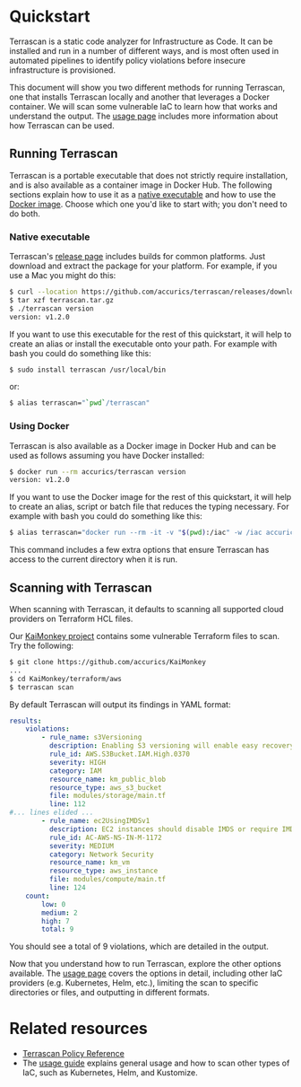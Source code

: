 # Quickstart
Terrascan is a static code analyzer for Infrastructure as Code. It can be installed and run in a number of different ways, and is most often used in automated pipelines to identify policy violations before insecure infrastructure is provisioned.

This document will show you two different methods for running Terrascan, one that installs Terrascan locally and another that leverages a Docker container.  We will scan some vulnerable IaC to learn how that works and understand the output.  The [usage page](./usage.md) includes more information about how Terrascan can be used.

## Running Terrascan

Terrascan is a portable executable that does not strictly require installation, and is also available as a container image in Docker Hub.  The following sections explain how to use it as a [native executable](#native-executable) and how to use the [Docker image](#using-docker).  Choose which one you'd like to start with; you don't need to do both.

### Native executable
Terrascan's [release page](https://github.com/accurics/terrascan/releases) includes builds for common platforms.  Just download and extract the package for your platform.  For example, if you use a Mac you might do this:

``` Bash
$ curl --location https://github.com/accurics/terrascan/releases/download/v1.2.0/terrascan_1.2.0_Darwin_x86_64.tar.gz --output terrascan.tar.gz
$ tar xzf terrascan.tar.gz
$ ./terrascan version
version: v1.2.0
```

If you want to use this executable for the rest of this quickstart, it will help to create an alias or install the executable onto your path. For example with bash you could do something like this:

``` Bash
$ sudo install terrascan /usr/local/bin
```

or:

``` Bash
$ alias terrascan="`pwd`/terrascan"
```

### Using Docker
Terrascan is also available as a Docker image in Docker Hub and can be used as follows assuming you have Docker installed:

``` Bash
$ docker run --rm accurics/terrascan version
version: v1.2.0
```

If you want to use the Docker image for the rest of this quickstart, it will help to create an alias, script or batch file that reduces the typing necessary.  For example with bash you could do something like this:

``` Bash
$ alias terrascan="docker run --rm -it -v "$(pwd):/iac" -w /iac accurics/terrascan"
```

This command includes a few extra options that ensure Terrascan has access to the current directory when it is run.

## Scanning with Terrascan

When scanning with Terrascan, it defaults to scanning all supported cloud providers on Terraform HCL files.

Our [KaiMonkey project](https://github.com/accurics/KaiMonkey) contains some vulnerable Terraform files to scan. Try the following:

``` Bash
$ git clone https://github.com/accurics/KaiMonkey
...
$ cd KaiMonkey/terraform/aws
$ terrascan scan
```

By default Terrascan will output its findings in YAML format:

``` YAML
results:
    violations:
        - rule_name: s3Versioning
          description: Enabling S3 versioning will enable easy recovery from both unintended user actions, like deletes and overwrites
          rule_id: AWS.S3Bucket.IAM.High.0370
          severity: HIGH
          category: IAM
          resource_name: km_public_blob
          resource_type: aws_s3_bucket
          file: modules/storage/main.tf
          line: 112
#... lines elided ...
        - rule_name: ec2UsingIMDSv1
          description: EC2 instances should disable IMDS or require IMDSv2
          rule_id: AC-AWS-NS-IN-M-1172
          severity: MEDIUM
          category: Network Security
          resource_name: km_vm
          resource_type: aws_instance
          file: modules/compute/main.tf
          line: 124
    count:
        low: 0
        medium: 2
        high: 7
        total: 9
```

You should see a total of 9 violations, which are detailed in the output.

Now that you understand how to run Terrascan, explore the other options available.  The [usage page](./usage.md) covers the options in detail, including other IaC providers (e.g. Kubernetes, Helm, etc.), limiting the scan to specific directories or files, and outputting in different formats.

# Related resources

* [Terrascan Policy Reference](/policies/)
* The [usage guide](/getting-started/usage/) explains general usage and how to scan other types of IaC, such as Kubernetes, Helm, and Kustomize.

[//]: # (TODO: add info about CI/CD integrations * CI/CD integration )

